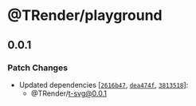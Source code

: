 # @TRender/playground

## 0.0.1

### Patch Changes

- Updated dependencies [[`2616b47`](https://github.com/taiiiyang/TRender/commit/2616b47cb930c199bbe221ba42759cd78395e703), [`dea474f`](https://github.com/taiiiyang/TRender/commit/dea474f956f6dcddf2481a7ed492b5c2ff0144b2), [`3813518`](https://github.com/taiiiyang/TRender/commit/3813518a82e0fc5af6e715c4ce8aa676b5fa81d1)]:
  - @TRender/t-svg@0.0.1
